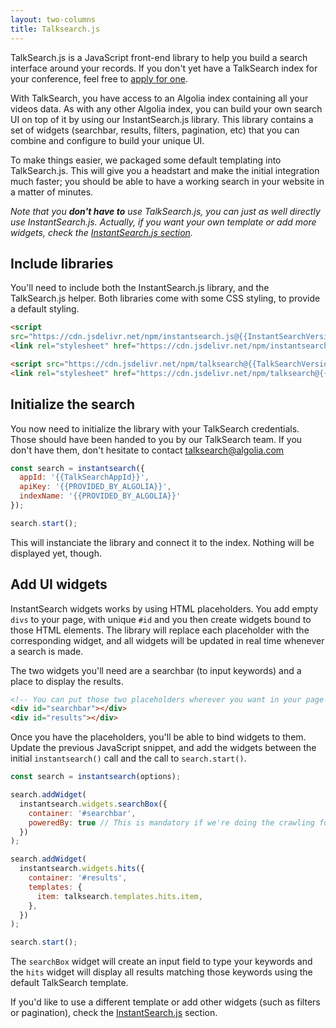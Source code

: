 ```yaml
---
layout: two-columns
title: Talksearch.js
---
```


TalkSearch.js is a JavaScript front-end library to help you build a search
interface around your records. If you don't yet have a TalkSearch index for your
conference, feel free to [apply for one][1].

With TalkSearch, you have access to an Algolia index containing all your videos
data. As with any other Algolia index, you can build your own search UI on top
of it by using our InstantSearch.js library. This library contains a set of
widgets (searchbar, results, filters, pagination, etc) that you can combine and
configure to build your unique UI.

To make things easier, we packaged some default templating into TalkSearch.js.
This will give you a headstart and make the initial integration much faster;
you should be able to have a working search in your website in a matter of
minutes.

_Note that you __don't have to__ use TalkSearch.js, you can just as well
directly use InstantSearch.js. Actually, if you want your own template or add
more widgets, check the [InstantSearch.js section][2]._

## Include libraries

You'll need to include both the InstantSearch.js library, and the TalkSearch.js
helper. Both libraries come with some CSS styling, to provide a default styling.

```html
<script
src="https://cdn.jsdelivr.net/npm/instantsearch.js@{{InstantSearchVersion}}"></script>
<link rel="stylesheet" href="https://cdn.jsdelivr.net/npm/instantsearch.js@{{InstantSearchVersion}}/dist/instantsearch.min.css">

<script src="https://cdn.jsdelivr.net/npm/talksearch@{{TalkSearchVersion}}/dist/talksearch.min.js"></script>
<link rel="stylesheet" href="https://cdn.jsdelivr.net/npm/talksearch@{{TalkSearchVersion}}/dist/talksearch.min.css">
```

## Initialize the search

You now need to initialize the library with your TalkSearch credentials. Those
should have been handed to you by our TalkSearch team. If you don't have them,
don't hesitate to contact [talksearch@algolia.com][3]

```javascript
const search = instantsearch({
  appId: '{{TalkSearchAppId}}',
  apiKey: '{{PROVIDED_BY_ALGOLIA}}',
  indexName: '{{PROVIDED_BY_ALGOLIA}}'
});

search.start();
```

This will instanciate the library and connect it to the index. Nothing will be
displayed yet, though.

## Add UI widgets

InstantSearch widgets works by using HTML placeholders. You add empty `divs` to
your page, with unique `#id` and you then create widgets bound to those HTML
elements. The library will replace each placeholder with the corresponding
widget, and all widgets will be updated in real time whenever a search is made.

The two widgets you'll need are a searchbar (to input keywords) and
a place to display the results.

```html
<!-- You can put those two placeholders wherever you want in your page -->
<div id="searchbar"></div>
<div id="results"></div>
```

Once you have the placeholders, you'll be able to bind widgets to them. Update
the previous JavaScript snippet, and add the widgets between the initial
`instantsearch()` call and the call to `search.start()`.

```javascript
const search = instantsearch(options);

search.addWidget(
  instantsearch.widgets.searchBox({
    container: '#searchbar',
    poweredBy: true // This is mandatory if we're doing the crawling for you
  })
);

search.addWidget(
  instantsearch.widgets.hits({
    container: '#results',
    templates: {
      item: talksearch.templates.hits.item,
    },
  })
);

search.start();
```

The `searchBox` widget will create an input field to type your keywords and the
`hits` widget will display all results matching those keywords using the default
TalkSearch template.

If you'd like to use a different template or add other widgets (such as filters
or pagination), check the [InstantSearch.js][2] section.


[1]: ./crawler.html#how-to-apply
[2]: ./instantsearch-js.html
[3]: mailto:talksearch@algolia.com
